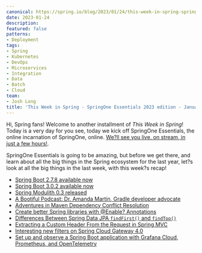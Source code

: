 ```yaml
---
canonical: https://spring.io/blog/2023/01/24/this-week-in-spring-springone-essentials-2023-edition-january-24th-2023
date: 2023-01-24
description: 
featured: false
patterns:
- Deployment
tags:
- Spring
- Kubernetes
- DevOps
- Microservices
- Integration
- Data
- Batch
- Cloud
team:
- Josh Long
title: 'This Week in Spring - SpringOne Essentials 2023 edition - January 24th, 2023'
---
```


<div>
 <p>Hi, Spring fans! Welcome to another installment of <em>This Week in Spring</em>! Today is a very day for you see, today we kick off SpringOne Essentials, the online incarnation of SpringOne, online. <a href="https://springone.io/livestream">We?ll see you live, on stream, in just a few hours!</a>.</p>
 <p>SpringOne Essentials is going to be amazing, but before we get there, and learn about all the big things in the Spring ecosystem for the last year, let?s look at all the big things in the last week, with this week?s recap! </p>
 <ul>
  <li><a href="https://spring.io/blog/2023/01/19/spring-boot-2-7-8-available-now">Spring Boot 2.7.8 available now</a></li>
  <li><a href="https://spring.io/blog/2023/01/19/spring-boot-3-0-2-available-now">Spring Boot 3.0.2 available now</a></li>
  <li><a href="https://spring.io/blog/2023/01/20/spring-modulith-0-3-released">Spring Modulith 0.3 released</a></li>
  <li><a href="https://spring.io/blog/2023/01/19/a-bootiful-podcast-dr-amanda-martin-gradle-developer-advocate">A Bootiful Podcast: Dr. Amanda Martin, Gradle developer advocate</a></li>
  <li><a href="https://joshlong.com/jl/blogpost/check-your-maven-builds-parent.html">Adventures in Maven Dependency Conflict Resolution</a></li>
  <li><a href="https://gorkemgok.medium.com/enable-annotations-for-better-spring-libraries-5a467a028e06">Create better Spring libraries with @Enable? Annotations</a></li>
  <li><a href="https://feeds.feedblitz.com/~/724983404/0/baeldung~Differences-Between-Spring-Data-JPA-findFirst-and-findTop">Differences Between Spring Data JPA <code>findFirst()</code> and <code>findTop()</code></a></li>
  <li><a href="https://feeds.feedblitz.com/~/725041262/0/baeldung~Extracting-a-Custom-Header-From-the-Request">Extracting a Custom Header From the Request in Spring MVC</a></li>
  <li><a href="https://spring.io/blog/2023/01/18/interesting-new-filters-on-spring-cloud-gateway-4-0">Interesting new filters on Spring Cloud Gateway 4.0</a></li>
  <li><a href="https://grafana.com/blog/2022/04/26/set-up-and-observe-a-spring-boot-application-with-grafana-cloud-prometheus-and-opentelemetry/">Set up and observe a Spring Boot application with Grafana Cloud, Prometheus, and OpenTelemetry</a></li>
 </ul>
</div>


